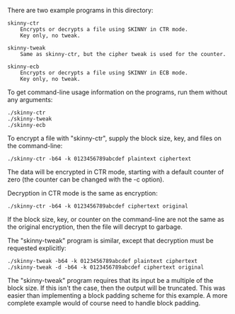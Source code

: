 
There are two example programs in this directory:

    skinny-ctr
        Encrypts or decrypts a file using SKINNY in CTR mode.
        Key only, no tweak.

    skinny-tweak
        Same as skinny-ctr, but the cipher tweak is used for the counter.

    skinny-ecb
        Encrypts or decrypts a file using SKINNY in ECB mode.
        Key only, no tweak.

To get command-line usage information on the programs, run them without
any arguments:

    ./skinny-ctr
    ./skinny-tweak
    ./skinny-ecb

To encrypt a file with "skinny-ctr", supply the block size, key, and files
on the command-line:

    ./skinny-ctr -b64 -k 0123456789abcdef plaintext ciphertext

The data will be encrypted in CTR mode, starting with a default counter
of zero (the counter can be changed with the -c option).

Decryption in CTR mode is the same as encryption:

    ./skinny-ctr -b64 -k 0123456789abcdef ciphertext original

If the block size, key, or counter on the command-line are not the same as
the original encryption, then the file will decrypt to garbage.

The "skinny-tweak" program is similar, except that decryption must be
requested explicitly:

    ./skinny-tweak -b64 -k 0123456789abcdef plaintext ciphertext
    ./skinny-tweak -d -b64 -k 0123456789abcdef ciphertext original

The "skinny-tweak" program requires that its input be a multiple of the
block size.  If this isn't the case, then the output will be truncated.
This was easier than implementing a block padding scheme for this example.
A more complete example would of course need to handle block padding.
